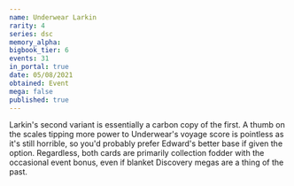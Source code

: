 ```yaml
---
name: Underwear Larkin
rarity: 4
series: dsc
memory_alpha:
bigbook_tier: 6
events: 31
in_portal: true
date: 05/08/2021
obtained: Event
mega: false
published: true
---
```


Larkin's second variant is essentially a carbon copy of the first. A thumb on the scales tipping more power to Underwear's voyage score is pointless as it's still horrible, so you'd probably prefer Edward's better base if given the option. Regardless, both cards are primarily collection fodder with the occasional event bonus, even if blanket Discovery megas are a thing of the past.
